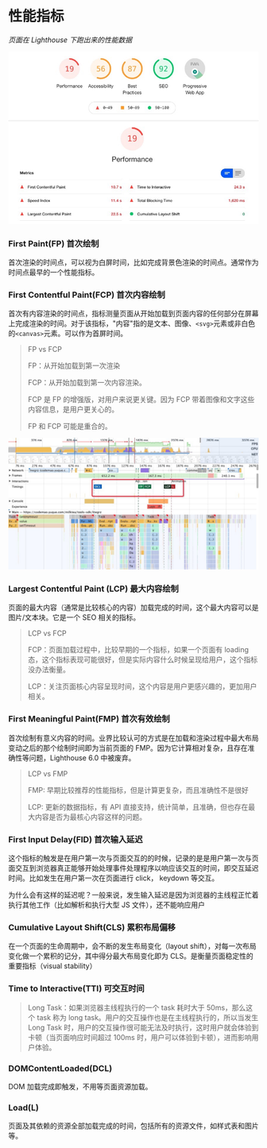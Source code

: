 # 性能指标

*页面在 Lighthouse 下跑出来的性能数据*

![](../img/lighthouse.jpg)

### First Paint(FP) 首次绘制

首次渲染的时间点，可以视为白屏时间，比如完成背景色渲染的时间点。通常作为时间点最早的一个性能指标。

### First Contentful Paint(FCP) 首次内容绘制

首次有内容渲染的时间点，指标测量页面从开始加载到页面内容的任何部分在屏幕上完成渲染的时间。对于该指标，"内容"指的是文本、图像、`<svg>`元素或非白色的`<canvas>`元素。可以作为首屏时间。

> FP vs FCP
>
> FP：从开始加载到第一次渲染
>
> FCP：从开始加载到第一次内容渲染。
>
> FCP 是 FP 的增强版，对用户来说更关键。因为 FCP 带着图像和文字这些内容信息，是用户更关心的。
>
> FP 和 FCP 可能是重合的。

![](../img/fcp.png)

### Largest Contentful Paint (LCP) 最大内容绘制

页面的最大内容（通常是比较核心的内容）加载完成的时间，这个最大内容可以是图片/文本块。它是一个 SEO 相关的指标。

> LCP vs FCP
>
> FCP：页面加载过程中，比较早期的一个指标，如果一个页面有 loading 态，这个指标表现可能很好，但是实际内容什么时候呈现给用户，这个指标没办法衡量。
>
> LCP：关注页面核心内容呈现时间，这个内容是用户更感兴趣的，更加用户相关。

### First Meaningful Paint(FMP) 首次有效绘制

首次绘制有意义内容的时间。业界比较认可的方式是在加载和渲染过程中最大布局变动之后的那个绘制时间即为当前页面的 FMP。因为它计算相对复杂，且存在准确性等问题，Lighthouse 6.0 中被废弃。

> LCP vs FMP
>
> FMP: 早期比较推荐的性能指标，但是计算更复杂，而且准确性不是很好
>
> LCP: 更新的数据指标，有 API 直接支持，统计简单，且准确，但也存在最大内容是否为最核心内容这样的问题。

### First Input Delay(FID) 首次输入延迟

这个指标的触发是在用户第一次与页面交互的的时候，记录的是是用户第一次与页面交互到浏览器真正能够开始处理事件处理程序以响应该交互的时间，即交互延迟时间。比如发生在用户第一次在页面进行 click， keydown 等交互。

为什么会有这样的延迟呢？一般来说，发生输入延迟是因为浏览器的主线程正忙着执行其他工作（比如解析和执行大型 JS 文件），还不能响应用户

### Cumulative Layout Shift(CLS) 累积布局偏移

在一个页面的生命周期中，会不断的发生布局变化（layout shift），对每一次布局变化做一个累积的记分，其中得分最大布局变化即为 CLS。是衡量页面稳定性的重要指标（visual stability）

### Time to Interactive(TTI) 可交互时间

> Long Task：如果浏览器主线程执行的一个 task 耗时大于 50ms，那么这个 task 称为 long task。用户的交互操作也是在主线程执行的，所以当发生 Long Task 时，用户的交互操作很可能无法及时执行，这时用户就会体验到卡顿（当页面响应时间超过 100ms 时，用户可以体验到卡顿），进而影响用户体验。

### DOMContentLoaded(DCL)

DOM 加载完成即触发，不用等页面资源加载。

### Load(L)

页面及其依赖的资源全部加载完成的时间，包括所有的资源文件，如样式表和图片等。

